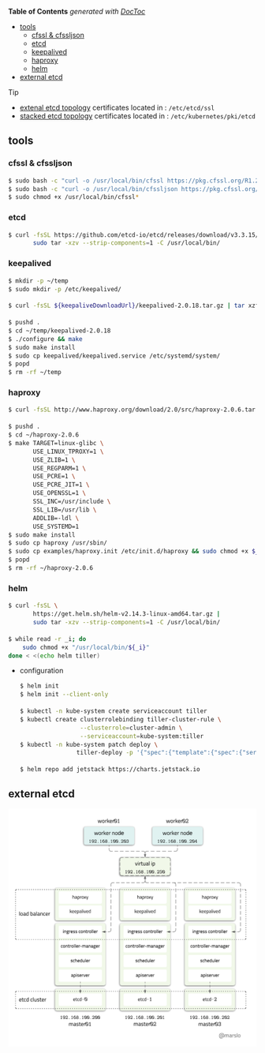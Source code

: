 <!-- START doctoc generated TOC please keep comment here to allow auto update -->
<!-- DON'T EDIT THIS SECTION, INSTEAD RE-RUN doctoc TO UPDATE -->
**Table of Contents**  *generated with [DocToc](https://github.com/thlorenz/doctoc)*

- [tools](#tools)
  - [cfssl & cfssljson](#cfssl--cfssljson)
  - [etcd](#etcd)
  - [keepalived](#keepalived)
  - [haproxy](#haproxy)
  - [helm](#helm)
- [external etcd](#external-etcd)

<!-- END doctoc generated TOC please keep comment here to allow auto update -->



> [!TIP]
> - [extenal etcd topology](https://kubernetes.io/docs/setup/production-environment/tools/kubeadm/ha-topology/#external-etcd-topology) certificates located in : `/etc/etcd/ssl`
> - [stacked etcd topology](https://kubernetes.io/docs/setup/production-environment/tools/kubeadm/ha-topology/#stacked-etcd-topology) certificates located in : `/etc/kubernetes/pki/etcd`


## tools
### cfssl & cfssljson
```bash
$ sudo bash -c "curl -o /usr/local/bin/cfssl https://pkg.cfssl.org/R1.2/cfssl_linux-amd64"
$ sudo bash -c "curl -o /usr/local/bin/cfssljson https://pkg.cfssl.org/R1.2/cfssljson_linux-amd64"
$ sudo chmod +x /usr/local/bin/cfssl*
```

### etcd
```bash
$ curl -fsSL https://github.com/etcd-io/etcd/releases/download/v3.3.15/etcd-v3.3.15-linux-amd64.tar.gz |
       sudo tar -xzv --strip-components=1 -C /usr/local/bin/
```

### keepalived
```bash
$ mkdir -p ~/temp
$ sudo mkdir -p /etc/keepalived/

$ curl -fsSL ${keepaliveDownloadUrl}/keepalived-2.0.18.tar.gz | tar xzf - -C ~/temp

$ pushd .
$ cd ~/temp/keepalived-2.0.18
$ ./configure && make
$ sudo make install
$ sudo cp keepalived/keepalived.service /etc/systemd/system/
$ popd
$ rm -rf ~/temp
```

### haproxy
```bash
$ curl -fsSL http://www.haproxy.org/download/2.0/src/haproxy-2.0.6.tar.gz | tar xzf - -C ~

$ pushd .
$ cd ~/haproxy-2.0.6
$ make TARGET=linux-glibc \
       USE_LINUX_TPROXY=1 \
       USE_ZLIB=1 \
       USE_REGPARM=1 \
       USE_PCRE=1 \
       USE_PCRE_JIT=1 \
       USE_OPENSSL=1 \
       SSL_INC=/usr/include \
       SSL_LIB=/usr/lib \
       ADDLIB=-ldl \
       USE_SYSTEMD=1
$ sudo make install
$ sudo cp haproxy /usr/sbin/
$ sudo cp examples/haproxy.init /etc/init.d/haproxy && sudo chmod +x $_
$ popd
$ rm -rf ~/haproxy-2.0.6
```

### helm
```bash
$ curl -fsSL \
       https://get.helm.sh/helm-v2.14.3-linux-amd64.tar.gz |
       sudo tar -xzv --strip-components=1 -C /usr/local/bin/

$ while read -r _i; do
    sudo chmod +x "/usr/local/bin/${_i}"
done < <(echo helm tiller)
```

- configuration
  ```bash
  $ helm init
  $ helm init --client-only

  $ kubectl -n kube-system create serviceaccount tiller
  $ kubectl create clusterrolebinding tiller-cluster-rule \
                   --clusterrole=cluster-admin \
                   --serviceaccount=kube-system:tiller
  $ kubectl -n kube-system patch deploy \
                  tiller-deploy -p '{"spec":{"template":{"spec":{"serviceAccount":"tiller"}}}}'

  $ helm repo add jetstack https://charts.jetstack.io
  ```

## external etcd

![external etcd topology](../../../screenshot/k8s/external-etcd-topology.png)
